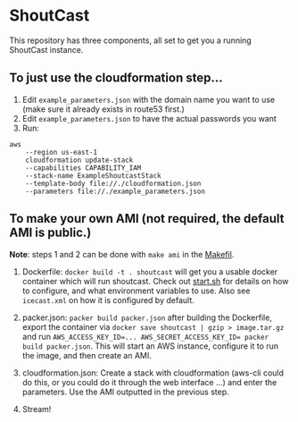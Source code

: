 # ShoutCast

This repository has three components, all set to get you a running ShoutCast
instance.

## To just use the cloudformation step...

1. Edit `example_parameters.json` with the domain name you want to use (make sure it already exists in route53 first.)
2. Edit `example_parameters.json` to have the actual passwords you want
3. Run:

```
aws
    --region us-east-1
    cloudformation update-stack
    --capabilities CAPABILITY_IAM
    --stack-name ExampleShoutcastStack
    --template-body file://./cloudformation.json
    --parameters file://./example_parameters.json
```

## To make your own AMI (not required, the default AMI is public.)
**Note**: steps 1 and 2 can be done with `make ami` in the [Makefil](./Makefile).

1. Dockerfile: `docker build -t . shoutcast` will get you a usable docker
   container which will run shoutcast. Check out [start.sh](./start.sh) for
   details on how to configure, and what environment variables to use. Also
   see `icecast.xml` on how it is configured by default.

2. packer.json: `packer build packer.json` after building the Dockerfile,
   export the container via `docker save shoutcast | gzip > image.tar.gz` and
   run `AWS_ACCESS_KEY_ID=... AWS_SECRET_ACCESS_KEY_ID= packer build
   packer.json`. This will start an AWS instance, configure it to run the
   image, and then create an AMI.

3. cloudformation.json: Create a stack with cloudformation (aws-cli could do
   this, or you could do it through the web interface ...) and enter the
   parameters. Use the AMI outputted in the previous step.

4. Stream!
